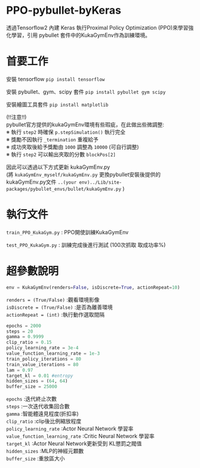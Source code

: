 # PPO-pybullet-byKeras
透過Tensorflow2 內建 Keras 執行Proximal Policy Optimization (PPO)來學習強化學習，引用 pybullet 套件中的KukaGymEnv作為訓練環境。


# 首要工作  
  安裝 tensorflow  `pip install tensorflow`  
    
  安裝 pybullet、gym、scipy 套件  `pip install pybullet gym scipy`  
    
  安裝繪圖工具套件  `pip install matplotlib`  
  
  (!!注意!!)  
  pybullet官方提供的kukaGymEnv環境有些瑕疵，在此做出些微調整:  
  ※ 執行 `step2` 時確保 `p.stepSimulation()` 執行完全  
  ※ 獎勵不因執行 `_termination` 重複給予  
  ※ 成功夾取後給予獎勵由 `1000` 調整為 `10000` (可自行調整)  
  ※ 執行 `step2` 可以輸出夾取的分數 `blockPos[2]`  
  
  因此可以透過以下方式更新 kukaGymEnv.py  
  (將 `kukaGymEnv_myself/kukaGymEnv.py` 更換pybullet安裝後提供的kukaGymEnv.py文件 `..(your env)../Lib/site-packages/pybullet_envs/bullet/kukaGymEnv.py` )
  

# 執行文件
`train_PPO_KukaGym.py` : PPO開使訓練KukaGymEnv  
  
`test_PPO_KukaGym.py` : 訓練完成後進行測試 (100次抓取 取成功率%) 

# 超參數說明
```python
env = KukaGymEnv(renders=False, isDiscrete=True, actionRepeat=10)  
```
`renders = (True/False)`  :觀看環境影像  
`isDiscrete = (True/False)`  :是否為離善環境  
`actionRepeat = (int)`  :執行動作選取間隔  

```python
epochs = 2000 
steps = 20 
gamma = 0.9999
clip_ratio = 0.15 
policy_learning_rate = 3e-4
value_function_learning_rate = 1e-3
train_policy_iterations = 80
train_value_iterations = 80
lam = 0.97
target_kl = 0.01 #entropy
hidden_sizes = (64, 64) 
buffer_size = 25000
```  
`epochs`  :迭代終止次數  
`steps`  :一次迭代收集回合數  
`gamma`  :智能體遠見程度(折扣率)  
`clip_ratio`  :clip後比例縮放程度  
`policy_learning_rate`  :Actor Neural Network  學習率  
`value_function_learning_rate`  :Critic Neural Network  學習率  
`target_kl`  :Actor Neural Network更新受到 KL懲罰之閥值  
`hidden_sizes`  :MLP的神經元顆數  
`buffer_size`  :重放區大小  

  

